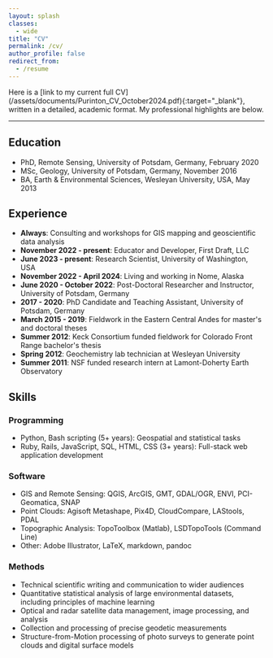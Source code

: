 ```yaml
---
layout: splash
classes:
  - wide
title: "CV"
permalink: /cv/
author_profile: false
redirect_from:
  - /resume
---
```


<p></p>
Here is a [link to my current full CV](/assets/documents/Purinton_CV_October2024.pdf){:target="_blank"}, written in a detailed, academic format. My professional highlights are below.

---

## Education

- PhD, Remote Sensing, University of Potsdam, Germany, February 2020
- MSc, Geology, University of Potsdam, Germany, November 2016
- BA, Earth & Environmental Sciences, Wesleyan University, USA, May 2013

## Experience 

- **Always**: Consulting and workshops for GIS mapping and geoscientific data analysis
- **November 2022 - present**: Educator and Developer, First Draft, LLC 
- **June 2023 - present**: Research Scientist, University of Washington, USA 
- **November 2022 - April 2024**: Living and working in Nome, Alaska 
- **June 2020 - October 2022**: Post-Doctoral Researcher and Instructor, University of Potsdam, Germany
- **2017 - 2020**: PhD Candidate and Teaching Assistant, University of Potsdam, Germany
- **March 2015 - 2019**: Fieldwork in the Eastern Central Andes for master's and doctoral theses
- **Summer 2012**: Keck Consortium funded fieldwork for Colorado Front Range bachelor's thesis
- **Spring 2012**: Geochemistry lab technician at Wesleyan University
- **Summer 2011**: NSF funded research intern at Lamont-Doherty Earth Observatory

## Skills

### Programming

- Python, Bash scripting (5+ years): Geospatial and statistical tasks
- Ruby, Rails, JavaScript, SQL, HTML, CSS (3+ years): Full-stack web application development

### Software

- GIS and Remote Sensing: QGIS, ArcGIS, GMT, GDAL/OGR, ENVI, PCI-Geomatica, SNAP
- Point Clouds: Agisoft Metashape, Pix4D, CloudCompare, LAStools, PDAL
- Topographic Analysis: TopoToolbox (Matlab), LSDTopoTools (Command Line)
- Other: Adobe Illustrator, LaTeX, markdown, pandoc

### Methods

- Technical scientific writing and communication to wider audiences
- Quantitative statistical analysis of large environmental datasets, including principles of machine learning
- Optical and radar satellite data management, image processing, and analysis
- Collection and processing of precise geodetic measurements
- Structure-from-Motion processing of photo surveys to generate point clouds and digital surface models
